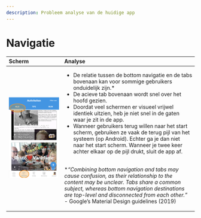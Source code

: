```yaml
---
description: Probleem analyse van de huidige app
---
```


# Navigatie

<table>
  <thead>
    <tr>
      <th style="text-align:left">Scherm</th>
      <th style="text-align:left">Analyse</th>
    </tr>
  </thead>
  <tbody>
    <tr>
      <td style="text-align:left">
        <p>
          <img src="../../.gitbook/assets/image (19).png" alt/>
        </p>
        <p></p>
        <p></p>
        <p></p>
      </td>
      <td style="text-align:left">
        <ul>
          <li>De relatie tussen de bottom navigatie en de tabs bovenaan kan voor sommige
            gebruikers onduidelijk zijn.*</li>
          <li>De acieve tab bovenaan wordt snel over het hoofd gezien.</li>
          <li>Doordat veel schermen er visueel vrijwel identiek uitzien, heb je niet
            snel in de gaten waar je zit in de app.</li>
          <li>Wanneer gebruikers terug willen naar het start scherm, gebruiken ze vaak
            de terug pijl van het systeem (op Android). Echter ga je dan niet naar
            het start scherm. Wanneer je twee keer achter elkaar op de pijl drukt,
            sluit de app af.</li>
        </ul>
        <p>
          <br />*<em>&#x201C;Combining bottom navigation and tabs may cause confusion, as their relationship to the content may be unclear. Tabs share a common subject, whereas bottom navigation destinations are top-level and disconnected from each other.&#x201D;</em> -
          Google&#x2019;s Material Design guidelines (2019)
          <br />
        </p>
      </td>
    </tr>
  </tbody>
</table>